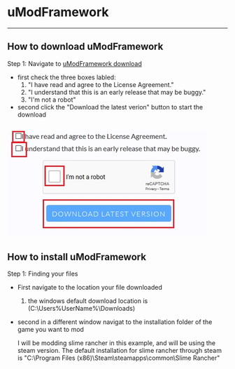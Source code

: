# uModFramework
-----
## How to download uModFramework
Step 1: Navigate to [uModFramework download](https://umodframework.com/download.html)
  - first check the three boxes labled:
    1. "I have read and agree to the License Agreement."
    2. "I understand that this is an early release that may be buggy."
    3. "I'm not a robot"
  - second click the "Download the latest verion" button to start the download  
  
  ![alt text](https://github.com/GodlyJagex/Slime-Rancher/blob/master/umfdownload.jpg "umf download page")
  -----
## How to install uModFramework
Step 1: Finding your files
  - First navigate to the location your file downloaded  
    1. the windows default download location is (C:\Users\%UserName%\Downloads)
  - second in a different window navigat to the installation folder of the game you want to mod
    
    I will be modding slime rancher in this example, and will be using the steam version. The default installation for slime rancher through steam is "C:\Program Files (x86)\Steam\steamapps\common\Slime Rancher"

